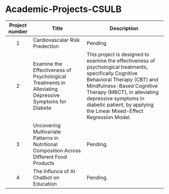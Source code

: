 # Academic-Projects-CSULB
| Project number | Title | Description |
| :-----------: | ----------- |----------- |
| 1 | Cardiovascalar Risk Predection | Pending |
| 2 | Examine the Effectiveness of Psychological Treatments in Alleviating Depressive Symptoms for Diabete | This project is designed to examine the effectiveness of psychological treatments, specifically Cognitive Behavioral Therapy (CBT) and Mindfulness-Based Cognitive Therapy (MBCT), in alleviating depressive symptoms in diabetic patient, by applying the Linear Mixed-Effect Regression Model. |
| 3 | Uncovering Multivariate Patterns in Nutritional Composition Across Different Food Products | Pending. |
| 4 | The Influnce of AI Chatbot on Education | Pending. |
